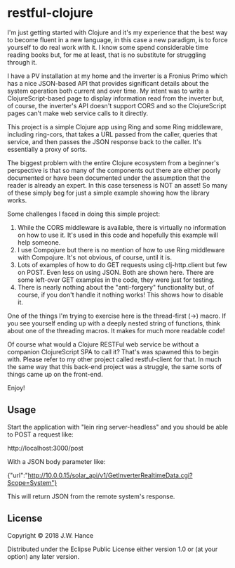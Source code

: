 # restful-clojure

I'm just getting started with Clojure and it's my experience that the best way to become fluent in a new language, in this case a new paradigm, is to force yourself to do real work with it.  I know some spend considerable time reading books but, for me at least, that is no substitute for struggling through it.

I have a PV installation at my home and the inverter is a Fronius Primo which has a nice JSON-based API that provides significant details about the system operation both current and over time.  My intent was to write a ClojureScript-based page to display information read from the inverter but, of course, the inverter's API doesn't support CORS and so the ClojureScript pages can't make web service calls to it directly.

This project is a simple Clojure app using Ring and some Ring middleware, including ring-cors, that takes a URL passed from the caller, queries that service, and then passes the JSON response back to the caller.  It's essentially a proxy of sorts.

The biggest problem with the entire Clojure ecosystem from a beginner's perspective is that so many of the components out there are either poorly documented or have been documented under the assumption that the reader is already an expert.  In this case terseness is NOT an asset!  So many of these simply beg for just a simple example showing how the library works.

Some challenges I faced in doing this simple project:

1) While the CORS middleware is available, there is virtually no information on how to use it.  It's used in this code and hopefully this example will help someone.
2) I use Compojure but there is no mention of how to use Ring middleware with Compojure.  It's not obvious, of course, until it is.
3) Lots of examples of how to do GET requests using clj-http.client but few on POST.  Even less on using JSON.  Both are shown here.  There are some left-over GET examples in the code, they were just for testing.
4) There is nearly nothing about the "anti-forgery" functionality but, of course, if you don't handle it nothing works!  This shows how to disable it.

One of the things I'm trying to exercise here is the thread-first (->) macro.  If you see yourself ending up with a deeply nested string of functions, think about one of the threading macros.  It makes for much more readable code!

Of course what would a Clojure RESTFul web service be without a companion ClojureScript SPA to call it?  That's was spawned this to begin with.  Please refer to my other project called restful-client for that.  In much the same way that this back-end project was a struggle, the same sorts of things came up on the front-end.

Enjoy!


## Usage

Start the application with "lein ring server-headless" and you should be able to POST a request like:

http://localhost:3000/post

With a JSON body parameter like:

{"url":"http://10.0.0.15/solar_api/v1/GetInverterRealtimeData.cgi?Scope=System"}

This will return JSON from the remote system's response.

## License

Copyright © 2018 J.W. Hance

Distributed under the Eclipse Public License either version 1.0 or (at
your option) any later version.
